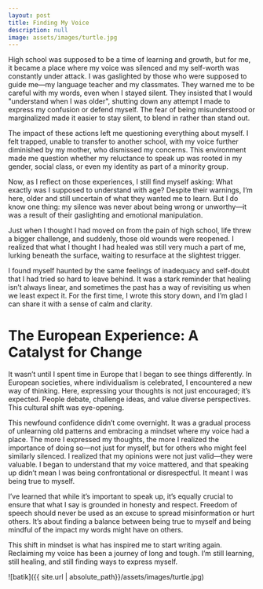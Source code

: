 ```yaml
---
layout: post
title: Finding My Voice
description: null
image: assets/images/turtle.jpg
---
```

High school was supposed to be a time of learning and growth, but for me, it became a place where my voice was silenced and my self-worth was constantly under attack. I was gaslighted by those who were supposed to guide me—my language teacher and my classmates. They warned me to be careful with my words, even when I stayed silent. They insisted that I would "understand when I was older", shutting down any attempt I made to express my confusion or defend myself. The fear of being misunderstood or marginalized made it easier to stay silent, to blend in rather than stand out.

The impact of these actions left me questioning everything about myself. I felt trapped, unable to transfer to another school, with my voice further diminished by my mother, who dismissed my concerns. This environment made me question whether my reluctance to speak up was rooted in my gender, social class, or even my identity as part of a minority group. 

Now, as I reflect on those experiences, I still find myself asking: What exactly was I supposed to understand with age? Despite their warnings, I’m here, older and still uncertain of what they wanted me to learn. But I do know one thing: my silence was never about being wrong or unworthy—it was a result of their gaslighting and emotional manipulation.

Just when I thought I had moved on from the pain of high school, life threw a bigger challenge, and suddenly, those old wounds were reopened. I realized that what I thought I had healed was still very much a part of me, lurking beneath the surface, waiting to resurface at the slightest trigger.

I found myself haunted by the same feelings of inadequacy and self-doubt that I had tried so hard to leave behind. It was a stark reminder that healing isn’t always linear, and sometimes the past has a way of revisiting us when we least expect it. For the first time, I wrote this story down, and I’m glad I can share it with a sense of calm and clarity.

# The European Experience: A Catalyst for Change
It wasn’t until I spent time in Europe that I began to see things differently. In European societies, where individualism is celebrated, I encountered a new way of thinking. Here, expressing your thoughts is not just encouraged; it’s expected. People debate, challenge ideas, and value diverse perspectives. This cultural shift was eye-opening.

This newfound confidence didn’t come overnight. It was a gradual process of unlearning old patterns and embracing a mindset where my voice had a place. The more I expressed my thoughts, the more I realized the importance of doing so—not just for myself, but for others who might feel similarly silenced. I realized that my opinions were not just valid—they were valuable. I began to understand that my voice mattered, and that speaking up didn’t mean I was being confrontational or disrespectful. It meant I was being true to myself.

I’ve learned that while it’s important to speak up, it’s equally crucial to ensure that what I say is grounded in honesty and respect. Freedom of speech should never be used as an excuse to spread misinformation or hurt others. It’s about finding a balance between being true to myself and being mindful of the impact my words might have on others.

This shift in mindset is what has inspired me to start writing again. Reclaiming my voice has been a journey of long and tough. I’m still learning, still healing, and still finding ways to express myself. 

![batik]({{ site.url | absolute_path}}/assets/images/turtle.jpg)
